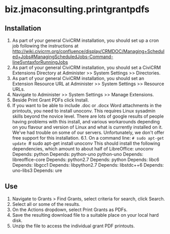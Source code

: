 biz.jmaconsulting.printgrantpdfs
================================

Installation
------------

1. As part of your general CiviCRM installation, you should set up a cron job following the instructions at http://wiki.civicrm.org/confluence/display/CRMDOC/Managing+Scheduled+Jobs#ManagingScheduledJobs-Command-lineSyntaxforRunningJobs
2. As part of your general CiviCRM installation, you should set a CiviCRM Extensions Directory at Administer >> System Settings >> Directories.
3. As part of your general CiviCRM installation, you should set an Extension Resource URL at Administer >> System Settings >> Resource URLs.
4. Navigate to Administer >> System Settings >> Manage Extensions.
5. Beside Print Grant PDFs click Install.
6. If you want to be able to include .doc or .docx Word attachments in the printouts, you need to install unoconv. This requires Linux sysadmin skills beyond the novice level. There are lots of google results of people having problems with this install, and various workarounds depending on you flavour and version of Linux and what is currently installed on it. We've had trouble on some of our servers. Unfortunately, we don't offer free support for this installation.
6.1. On a command line:
`# sudo apt-get update
`# sudo apt-get install unoconv
This should install the following dependencies, which amount to about half of LibreOffice:
unoconv
  Depends: python
  Depends: python-uno
python-uno
  Depends: libreoffice-core
  Depends: python2.7
  Depends: python
  Depends: libc6
  Depends: libgcc1
  Depends: libpython2.7
  Depends: libstdc++6
  Depends: uno-libs3
  Depends: ure

Use
---

1. Navigate to Grants > Find Grants, select criteria for search, click Search.
2. Select all or some of the results.
3. On the Actions dropdown, select Print Grants as PDFs.
4. Save the resulting download file to a suitable place on your local hard disk.
5. Unzip the file to access the individual grant PDF printouts.
